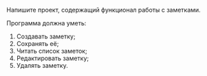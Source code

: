 Напишите проект, содержащий функционал работы с заметками. 

Программа должна уметь:
1. Создавать заметку; 
2. Сохранять её;
3. Читать список заметок;
4. Редактировать заметку;
5. Удалять заметку.